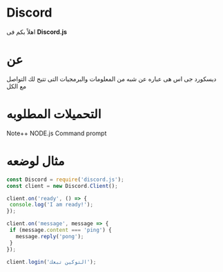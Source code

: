 # Discord
اهلاً بكم فى **Discord.js**
# عن
ديسكورد جى اس هى عباره عن شبه من المعلومات والبرمجيات التى تتيح لك التواصل مع الكل
# التحميلات المطلوبه 
Note++
 NODE.js Command prompt
# مثال لوضعه
 ```d.js
 const Discord = require('discord.js');
const client = new Discord.Client();

client.on('ready', () => {
  console.log('I am ready!');
});

client.on('message', message => {
  if (message.content === 'ping') {
    message.reply('pong');
  }
});

client.login('التوكين تبعك');
```
